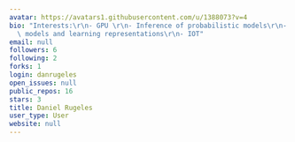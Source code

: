 ```yaml
---
avatar: https://avatars1.githubusercontent.com/u/1388073?v=4
bio: "Interests:\r\n- GPU \r\n- Inference of probabilistic models\r\n- Probabilistic\
  \ models and learning representations\r\n- IOT"
email: null
followers: 6
following: 2
forks: 1
login: danrugeles
open_issues: null
public_repos: 16
stars: 3
title: Daniel Rugeles
user_type: User
website: null
---
```

